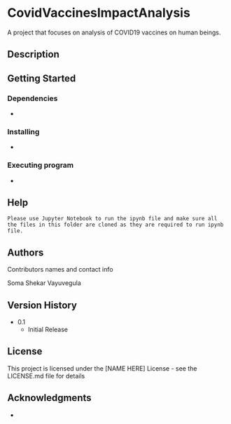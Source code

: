 # CovidVaccinesImpactAnalysis

A project that focuses on analysis of COVID19 vaccines on human beings.

## Description

   

## Getting Started

### Dependencies

* 

### Installing

* 

### Executing program

* 

## Help

```
Please use Jupyter Notebook to run the ipynb file and make sure all the files in this folder are cloned as they are required to run ipynb file.
```

## Authors

Contributors names and contact info

Soma Shekar Vayuvegula

## Version History

* 0.1
    * Initial Release

## License

This project is licensed under the [NAME HERE] License - see the LICENSE.md file for details

## Acknowledgments

*


